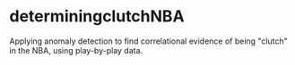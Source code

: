 # determiningclutchNBA
Applying anomaly detection to find correlational evidence of being "clutch" in the NBA, using play-by-play data.
